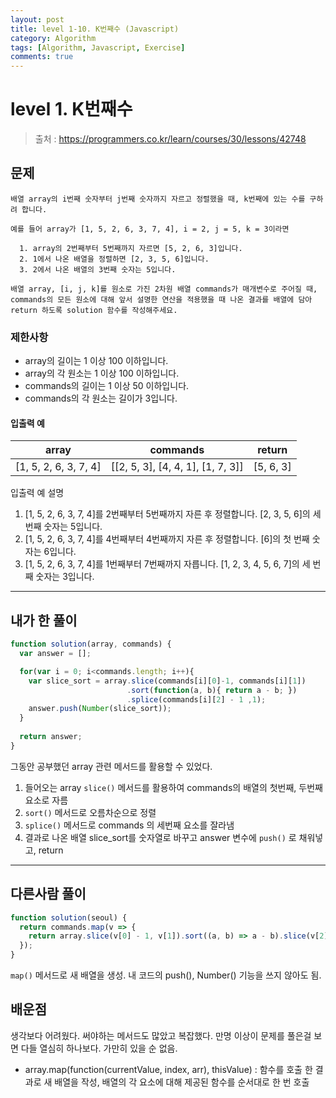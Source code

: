 ```yaml
---
layout: post
title: level 1-10. K번째수 (Javascript)
category: Algorithm
tags: [Algorithm, Javascript, Exercise]
comments: true
---
```

# level 1. K번째수
> 출처 : <https://programmers.co.kr/learn/courses/30/lessons/42748>

## 문제

```
배열 array의 i번째 숫자부터 j번째 숫자까지 자르고 정렬했을 때, k번째에 있는 수를 구하려 합니다.

예를 들어 array가 [1, 5, 2, 6, 3, 7, 4], i = 2, j = 5, k = 3이라면

  1. array의 2번째부터 5번째까지 자르면 [5, 2, 6, 3]입니다.
  2. 1에서 나온 배열을 정렬하면 [2, 3, 5, 6]입니다.
  3. 2에서 나온 배열의 3번째 숫자는 5입니다.  

배열 array, [i, j, k]를 원소로 가진 2차원 배열 commands가 매개변수로 주어질 때, commands의 모든 원소에 대해 앞서 설명한 연산을 적용했을 때 나온 결과를 배열에 담아 return 하도록 solution 함수를 작성해주세요.
```

### 제한사항

  - array의 길이는 1 이상 100 이하입니다.
  - array의 각 원소는 1 이상 100 이하입니다.
  - commands의 길이는 1 이상 50 이하입니다.
  - commands의 각 원소는 길이가 3입니다.

#### 입출력 예

array | commands | return 
--------- | --------- | ---------
[1, 5, 2, 6, 3, 7, 4] | [[2, 5, 3], [4, 4, 1], [1, 7, 3]] | [5, 6, 3]

입출력 예 설명  
  1. [1, 5, 2, 6, 3, 7, 4]를 2번째부터 5번째까지 자른 후 정렬합니다. [2, 3, 5, 6]의 세 번째 숫자는 5입니다.
  1. [1, 5, 2, 6, 3, 7, 4]를 4번째부터 4번째까지 자른 후 정렬합니다. [6]의 첫 번째 숫자는 6입니다.
  1. [1, 5, 2, 6, 3, 7, 4]를 1번째부터 7번째까지 자릅니다. [1, 2, 3, 4, 5, 6, 7]의 세 번째 숫자는 3입니다.

***

## 내가 한 풀이
```javascript
function solution(array, commands) {
  var answer = [];

  for(var i = 0; i<commands.length; i++){
    var slice_sort = array.slice(commands[i][0]-1, commands[i][1])
                          .sort(function(a, b){ return a - b; }) 
                          .splice(commands[i][2] - 1 ,1);
    answer.push(Number(slice_sort));
  }
  
  return answer;
}
```
그동안 공부했던 array 관련 메서드를 활용할 수 있었다.  
1. 들어오는 array `slice()` 메서드를 활용하여 commands의 배열의 첫번째, 두번째 요소로 자름
2. `sort()` 메서드로 오름차순으로 정렬
3. `splice()` 메서드로 commands 의 세번째 요소를 잘라냄
4. 결과로 나온 배열 slice_sort를 숫자열로 바꾸고 answer 변수에 `push()` 로 채워넣고, return
***

## 다른사람 풀이
```javascript
function solution(seoul) {
  return commands.map(v => {
    return array.slice(v[0] - 1, v[1]).sort((a, b) => a - b).slice(v[2] - 1, v[2])[0];
  });
}
```
`map()` 메서드로 새 배열을 생성. 내 코드의 push(), Number() 기능을 쓰지 않아도 됨.

## 배운점

생각보다 어려웠다. 써야하는 메서드도 많았고 복잡했다. 만명 이상이 문제를 풀은걸 보면 다들 열심히 하나보다. 가만히 있을 순 없음.

- array.map(function(currentValue, index, arr), thisValue) : 함수를 호출 한 결과로 새 배열을 작성, 배열의 각 요소에 대해 제공된 함수를 순서대로 한 번 호출 

